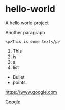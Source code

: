 hello-world
============

A hello world project

Another paragraph

```
<p>This is some text</p>
```
1. This
2. is
3. a
4. list

* Bullet
* points

https://www.google.com

[Google](https://www.google.com)